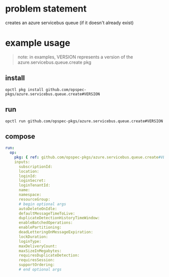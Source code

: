 # problem statement
creates an azure servicebus queue (if it doesn't already exist)

# example usage

> note: in examples, VERSION represents a version of the azure.servicebus.queue.create pkg

## install

```shell
opctl pkg install github.com/opspec-pkgs/azure.servicebus.queue.create#VERSION
```

## run

```
opctl run github.com/opspec-pkgs/azure.servicebus.queue.create#VERSION
```

## compose

```yaml
run:
  op:
    pkg: { ref: github.com/opspec-pkgs/azure.servicebus.queue.create#VERSION }
    inputs: 
      subscriptionId:
      location:
      loginId:
      loginSecret:
      loginTenantId:
      name:
      namespace:
      resourceGroup:
      # begin optional args
      autoDeleteOnIdle:
      defaultMessageTimeToLive:
      duplicateDetectionHistoryTimeWindow:
      enableBatchedOperations:
      enablePartitioning:
      deadLetteringOnMessageExpiration:
      lockDuration:
      loginType:
      maxDeliveryCount:
      maxSizeInMegabytes:
      requiresDuplicateDetection:
      requiresSession:
      supportOrdering:
      # end optional args
```
